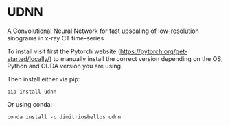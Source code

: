 # UDNN
A Convolutional Neural Network for fast upscaling of low-resolution sinograms in x-ray CT time-series

To install visit first the Pytorch website (https://pytorch.org/get-started/locally/) to manually install the correct version depending on the OS, Python and CUDA version you are using.

Then install either via pip:

`pip install udnn`

Or using conda:

`conda install -c dimitriosbellos udnn`
